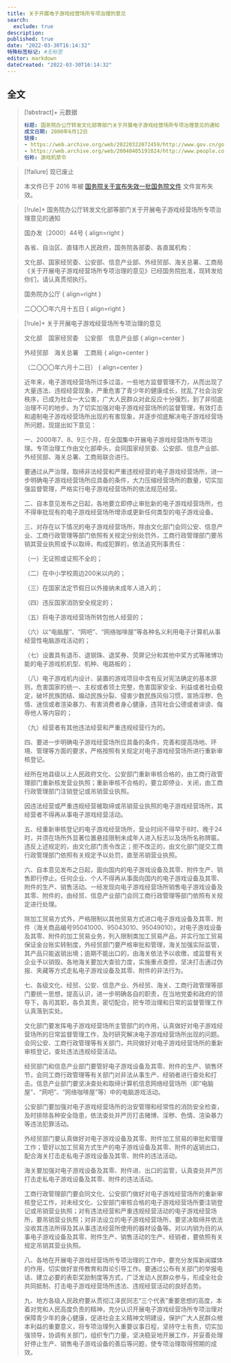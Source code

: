 ```yaml
---
title: 关于开展电子游戏经营场所专项治理的意见
search:
  exclude: true
description:
published: true
date: "2022-03-30T16:14:32"
特殊标签标记: #无标签
editor: markdown
dateCreated: "2022-03-30T16:14:32"
---
```


## 全文

> [!abstract]+ 元数据
>
> ```YAML
> 标题: 国务院办公厅转发文化部等部门关于开展电子游戏经营场所专项治理意见的通知
> 成文日期: 2000年6月12日
> 链接:
> - https://web.archive.org/web/20220322072459/http://www.gov.cn/gongbao/content/2000/content_60240.htm
> - https://web.archive.org/web/20040405191024/http://www.people.com.cn/GB/channel1/10/20000630/124651.html
> 俗称: 游戏机禁令
> ```

> [!failure] 现已废止
>
> 本文件已于 2016 年被 [国务院关于宣布失效一批国务院文件](https://zh.wikisource.org/wiki/国务院关于宣布失效一批国务院文件的决定_(2016年)) 文件宣布失效。

> [!rule]+ 国务院办公厅转发文化部等部门关于开展电子游戏经营场所专项治理意见的通知
>
> 国办发〔2000〕44号
> { align=right }
>
> 各省、自治区、直辖市人民政府，国务院各部委、各直属机构：
>
> 文化部、国家经贸委、公安部、信息产业部、外经贸部、海关总署、工商局《关于开展电子游戏经营场所专项治理的意见》已经国务院批准，现转发给你们，请认真贯彻执行。
>
> 国务院办公厅
> { align=right }
>
> 二〇〇〇年六月十五日
> { align=right }

> [!rule]+ 关于开展电子游戏经营场所专项治理的意见
>
> 文化部　国家经贸委　公安部　信息产业部
> { align=center }
>
> 外经贸部　海关总署　工商局
> { align=center }
>
> （二〇〇〇年六月十二日）
> { align=center }
>
> 近年来，电子游戏经营场所过多过滥，一些地方监督管理不力，从而出现了大量违法、违规经营现象，严重危害了青少年的健康成长，扰乱了社会治安秩序，已成为社会一大公害，广大人民群众对此反应十分强烈，到了非彻底治理不可的地步。为了切实加强对电子游戏经营场所的监督管理，有效打击和遏制电子游戏经营场所出现的有害现象，并逐步彻底解决电子游戏经营场所问题，现提出如下意见：
>
> 一、2000年7、8、9三个月，在全国集中开展电子游戏经营场所专项治理。专项治理工作由文化部牵头，会同国家经贸委、公安部、信息产业部、外经贸部、海关总署、工商局联合进行。
>
> 要通过从严治理，取缔非法经营和严重违规经营的电子游戏经营场所，进一步明确电子游戏经营场所应具备的条件，大力压缩经营场所的数量，切实加强监督管理，严格实行电子游戏经营场所的依法规范经营。
>
> 二、自本意见发布之日起，各地要立即停止审批新的电子游戏经营场所，也不得审批现有的电子游戏经营场所增添或更新任何类型的电子游戏设备。
>
> 三、对存在以下情况的电子游戏经营场所，除由文化部门会同公安、信息产业、工商行政管理等部门依照有关规定分别处罚外，工商行政管理部门要吊销其营业执照或予以取缔，构成犯罪的，依法追究刑事责任：
>
> （一）无证照或证照不全的；
>
> （二）在中小学校周边200米以内的；
>
> （三）在国家法定节假日以外接纳未成年人进入的；
>
> （四）违反国家消防安全规定的；
>
> （五）将电子游戏经营场所转包他人经营的；
>
> （六）以“电脑屋”、“网吧”、“网络咖啡屋”等各种名义利用电子计算机从事经营性电脑游戏活动的；
>
> （七）设置具有退币、退钢珠、退奖券、荧屏记分和其他中奖方式等赌博功能的电子游戏机机型、机种、电路板的；
>
> （八）电子游戏机内设计、装置的游戏项目中含有反对宪法确定的基本原则，危害国家的统一、主权或者领土完整，危害国家安全、利益或者社会稳定，破坏民族团结、煽动民族分裂、侵害少数民族风俗习惯，宣扬淫秽、色情、迷信或者渲染暴力、有害消费者身心健康，违背社会公德或者诽谤、侮辱他人等内容的；
>
> （九）经营者有其他违法经营和严重违规经营行为的。
>
> 四、要进一步明确电子游戏经营场所应具备的条件，完善和提高场地、环境、管理等方面的要求，严格按照有关规定对电子游戏经营场所进行重新审核登记。
>
> 经所在地县级以上人民政府文化、公安部门重新审核合格的，由工商行政管理部门重新核发营业执照；重新审核不合格的，要立即停业、关闭，由工商行政管理部门注销登记或吊销营业执照。
>
> 因违法经营或严重违规经营被取缔或吊销营业执照的电子游戏经营场所，其经营者不得再从事电子游戏经营活动。
>
> 五、经重新审核登记的电子游戏经营场所，营业时间不得早于8时、晚于24时，并须在场所外显著位置悬挂限制未成年人进入标志以及场所名称牌匾。违反上述规定的，由文化部门责令改正；拒不改正的，由文化部门提交工商行政管理部门依照有关规定予以处罚，直至吊销营业执照。
>
> 六、自本意见发布之日起，面向国内的电子游戏设备及其零、附件生产、销售即行停止。任何企业、个人不得再从事面向国内的电子游戏设备及其零、附件的生产、销售活动。一经发现向电子游戏经营场所销售电子游戏设备及其零、附件的，由经贸、信息产业部门会同工商行政管理等部门依照有关规定进行处理。
>
> 除加工贸易方式外，严格限制以其他贸易方式进口电子游戏设备及其零、附件（海关商品编号95041000、95043010、95049010）。对电子游戏设备及其零、附件的加工贸易业务，列入限制类加工贸易产品，并实行加工贸易保证金台账实转制度，外经贸部门要严格审批和管理，海关加强实际监管，其产品只能返销出境；逾期不能出口的，由海关依法予以收缴，或监督有关企业予以销毁。各地海关要加大查验力度，实施重点查控，坚决打击通过伪报、夹藏等方式走私电子游戏设备及其零、附件的非法行为。
>
> 七、各级文化、经贸、公安、信息产业、外经贸、海关、工商行政管理等部门要统一思想，提高认识，进一步明确各自的职责，在当地党委和政府的领导下，各司其职，各负其责，密切配合，把专项治理和日常的监督管理工作认真落到实处。
>
> 文化部门要发挥电子游戏经营场所主管部门的作用，认真做好对电子游戏经营场所的日常监督管理工作，及时研究解决电子游戏经营场所出现的问题。会同公安、工商行政管理等有关部门，共同做好对电子游戏经营场所的重新审核登记，查处违法违规经营活动。
>
> 经贸部门和信息产业部门要管好电子游戏设备及其零、附件的生产、销售环节，会同工商行政管理等有关部门对非法从事生产、经销者进行查处和打击。信息产业部门要坚决查处和取缔计算机信息网络经营场所（即“电脑屋”、“网吧”、“网络咖啡屋”等）中的电脑游戏活动。
>
> 公安部门要加强对电子游戏经营场所的治安管理和经常性的消防安全检查，及时排除各种安全隐患，依法查处并严厉打击赌博、淫秽、色情、渲染暴力等违法犯罪活动。
>
> 外经贸部门要认真做好对电子游戏设备及其零、附件加工贸易的审批和管理工作；管好以加工贸易方式生产的电子游戏设备及其零、附件的返销出口，配合海关打击走私电子游戏设备及其零、附件的违法活动。
>
> 海关要加强对电子游戏设备及其零、附件进、出口的监管，认真查处并严厉打击走私电子游戏设备及其零、附件的违法活动。
>
> 工商行政管理部门要会同文化、公安部门做好对电子游戏经营场所的重新审核登记工作，对未经文化、公安部门审核合格的电子游戏经营场所要注销登记或吊销营业执照；对有违法经营和严重违规经营活动的电子游戏经营场所，要吊销营业执照；对非法设立的电子游戏经营场所，要坚决取缔并依法没收其违法所得及其从事违法经营所使用的器材设备等。对以内销为目的从事电子游戏设备及其零、附件生产、销售活动的生产、经销者，要依照有关规定吊销其营业执照。
>
> 八、各地在开展电子游戏经营场所专项治理的工作中，要充分发挥新闻媒体的作用，切实做好宣传教育和舆论引导工作。要通过公布有关部门的举报电话、建立必要的表彰奖励制度等方式，广泛发动人民群众参与，形成全社会共同抵制、打击电子游戏经营场所违法、违规经营活动的良好态势。
>
> 九、地方各级人民政府要从贯彻江泽民同志“三个代表”重要思想的高度，本着对党和人民高度负责的精神，充分认识开展电子游戏经营场所专项治理对保障青少年的身心健康，促进社会主义精神文明建设，保护广大人民群众根本利益的重要意义，将专项治理列入重要议事日程，坚持守土有责，切实加强领导，协调有关部门，组织专门力量，坚决稳妥地开展工作，并妥善处理好停止生产、销售电子游戏设备的善后等问题，使专项治理取得预期的成效。

